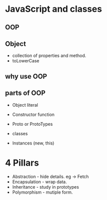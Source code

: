# JavaScript and classes

## OOP 

## Object
- collection of properties and method.
- toLowerCase

## why use OOP


## parts of OOP
- Object literal

- Constructor function
- Proto or ProtoTypes
- classes
- Instances (new, this)

# 4 Pillars
- Abstraction - hide details. eg -> Fetch
- Encapsulation - wrap data.
- Inheritance - study in prototypes
- Polymorphism - mutiple form.
